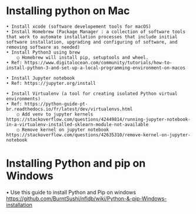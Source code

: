 # Installing python on Mac

	• Install xcode (software developement tools for macOS)
	• Install Homebrew (Package Manager : a collection of software tools that work to automate installation processes that include initial software installation, upgrading and configuring of software, and removing software as needed)
	• Install Python3 using brew
		○ Homebrew will install pip, setuptools and wheel.
	• Ref: https://www.digitalocean.com/community/tutorials/how-to-install-python-3-and-set-up-a-local-programming-environment-on-macos

	• Install Jupyter notebook
	• Ref: https://jupyter.org/install
	
	• Install Virtualenv (a tool for creating isolated Python virtual environments)
	• Ref: https://python-guide-pt-br.readthedocs.io/fr/latest/dev/virtualenvs.html
		○ Add venv to jupyter kernels https://stackoverflow.com/questions/42449814/running-jupyter-notebook-in-a-virtualenv-installed-sklearn-module-not-available
        ○ Remove kernel on jupyter notebook https://stackoverflow.com/questions/42635310/remove-kernel-on-jupyter-notebook

# Installing Python and pip on Windows

• Use this guide to install Python and Pip on windows
https://github.com/BurntSushi/nfldb/wiki/Python-&-pip-Windows-installation